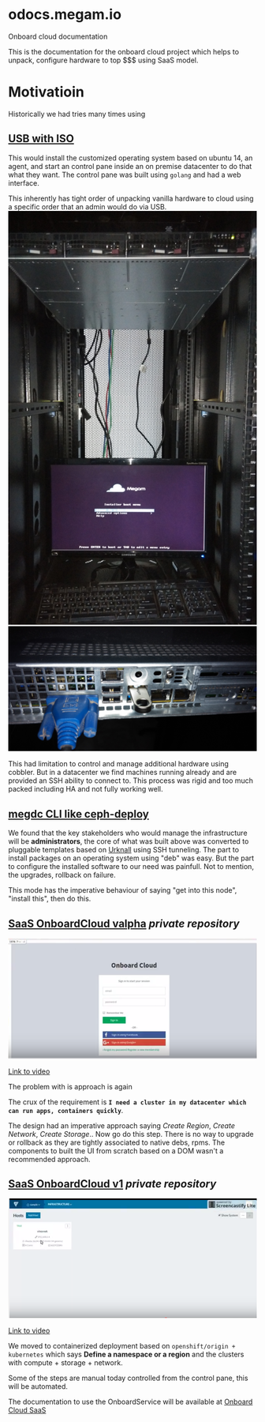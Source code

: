 # odocs.megam.io
Onboard cloud documentation

This is the documentation for the onboard cloud project which helps to unpack, configure hardware to top $$$ using SaaS model.

# Motivatioin

Historically we had tries many times using

## [USB with ISO](https://github.com/megamsys/gitpackager/tree/master/megdc/usb)

This would install the customized operating system based on ubuntu 14, an agent, and start an control pane inside an
on premise datacenter to do that what they want. The control pane was built using `golang` and had a web interface.

This inherently has tight order of unpacking vanilla hardware to cloud using a specific order that an admin would do via USB.
![USB](/images/megam_dc.jpg?raw=true "USB")
![Booted](/images/megam_usb.jpg?raw=true "OS booted")

This had limitation to control and manage additional hardware using cobbler. But in a datacenter we find machines running already and are provided an SSH ability to connect to. This process was rigid and too much packed including HA and not fully working well.

## [megdc CLI like ceph-deploy](https://github.com/megamsys/megdc)

We found that the key stakeholders who would manage the infrastructure will be  **administrators**, the core of what was built above was converted to pluggable templates based on [Urknall](https://github.com/dynport/urknall) using SSH tunneling. The part to install packages on an operating system using "deb" was easy. But the part to configure the installed software to our need was painfull. Not to mention, the upgrades, rollback on failure.

This mode has the imperative behaviour of saying "get into this node", "install this", then do this.

## [SaaS OnboardCloud valpha](https://github.com/megamsys/onboardcloud) *private repository*

[![ScreenShot](/images/onboardcloud_saas_valpha.png)](https://youtu.be/Y0pJUGPBmhc?list=PL3II32vQRLD4uHX63Qk8qnEbubN2ID9s1)

[Link to video](https://youtu.be/Y0pJUGPBmhc?list=PL3II32vQRLD4uHX63Qk8qnEbubN2ID9s1)

The problem with is approach is again

The crux of the requirement is **`I need a cluster in my datacenter which can run apps, containers quickly`**.

The design had an imperative approach saying *Create Region*, *Create Network*, *Create Storage*.. Now go do this step. There is no way to upgrade or rollback as they are tightly associated to native debs, rpms.
The components to built the UI from scratch based on a DOM wasn't a recommended approach.

## [SaaS OnboardCloud v1](https://gitlab.com/megamsys/abcdui) *private repository*

[![ScreenShot](/images/onboardcloud_saas_v1.png)](https://youtu.be/KEQG9NrSgXk?list=PL3II32vQRLD4uHX63Qk8qnEbubN2ID9s1)

[Link to video](https://youtu.be/KEQG9NrSgXk?list=PL3II32vQRLD4uHX63Qk8qnEbubN2ID9s1)

We moved to containerized deployment based on
`openshift/origin + kubernetes` which says
**Define a namespace or a region** and the clusters with compute + storage + network.  

Some of the steps are manual today controlled from the control pane, this will be automated.

The documentation to use the OnboardService will be available at [Onboard Cloud SaaS](https://odocs.megam.io)
